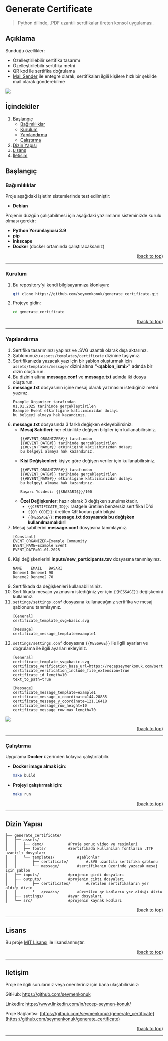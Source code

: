 # Generate Certificate
> Python dilinde, .PDF uzantılı sertifikalar üreten konsol uygulaması.

## Açıklama
Sunduğu özellikler:
- Özelleştirilebilir sertifika tasarımı
- Özelleştirilebilir sertifika metni
- QR kod ile sertifika doğrulama
- [Mail Sender](https://github.com/seymenkonuk/mail_sender) ile entegre olarak, sertifikaları ilgili kişilere hızlı bir şekilde mail olarak gönderebilme

![](assets/demo/running.gif)

## İçindekiler
<ol>
	<li>
		<a href="#başlangıç">Başlangıç</a>
		<ul>
			<li><a href="#bağımlılıklar">Bağımlılıklar</a></li>
			<li><a href="#kurulum">Kurulum</a></li>
			<li><a href="#yapılandırma">Yapılandırma</a></li>
			<li><a href="#çalıştırma">Çalıştırma</a></li>
		</ul>
	</li>
	<li><a href="#dizin-yapısı">Dizin Yapısı</a></li>
	<li><a href="#lisans">Lisans</a></li>
	<li><a href="#Iletişim">İletişim</a></li>
</ol>

## Başlangıç
### Bağımlılıklar
Proje aşağıdaki işletim sistemlerinde test edilmiştir:
- **Debian**

Projenin düzgün çalışabilmesi için aşağıdaki yazılımların sisteminizde kurulu olması gerekir:
- **Python Yorumlayıcısı 3.9**
- **pip**
- **inkscape**
- **Docker** (docker ortamında çalıştıracaksanız)

<p align="right">(<a href="#generate-certificate">back to top</a>)</p>

---

### Kurulum
1. Bu repository'yi kendi bilgisayarınıza klonlayın:
	```bash
	git clone https://github.com/seymenkonuk/generate_certificate.git
	```

2. Projeye gidin:
	```bash
	cd generate_certificate
	```

<p align="right">(<a href="#generate-certificate">back to top</a>)</p>

---

### Yapılandırma
1. Sertifika tasarımınızı yapınız ve .SVG uzantılı olarak dışa aktarınız.
2. Şablonunuzu `assets/templates/certificate` dizinine taşıyınız.
3. Sertifikanızda yazacak yazı için bir şablon oluşturmak için `assets/templates/message/` dizini altına **"<şablon_ismi>"** adında bir dizin oluşturun. 
4. Bu dizinin altına **message.conf** ve **message.txt** adında iki dosya oluşturun.
5. **message.txt** dosyasının içine mesaj olarak yazmasını istediğiniz metni yazınız.
	```
	Example Organizer tarafından 
	01.01.2025 tarihinde gerçekleştirilen
	Example Event etkinliğine katılımınızdan dolayı 
	bu belgeyi almaya hak kazandınız.
	```
6. **message.txt** dosyasında 3 farklı değişken ekleyebilirsiniz:
	- **Mesaj Sabitleri**: her etkinlikte değişen bilgiler için kullanabilirsiniz.
		```
		{{#EVENT_ORGANIZER#}} tarafından 
		{{#EVENT_DATE#}} tarihinde gerçekleştirilen
		{{#EVENT_NAME#}} etkinliğine katılımınızdan dolayı 
		bu belgeyi almaya hak kazandınız.
		```
	- **Kişi Değişkenleri**: kişiye göre değişen veriler için kullanabilirsiniz.
		```
		{{#EVENT_ORGANIZER#}} tarafından 
		{{#EVENT_DATE#}} tarihinde gerçekleştirilen
		{{#EVENT_NAME#}} etkinliğine katılımınızdan dolayı 
		bu belgeyi almaya hak kazandınız.

		Başarı Yüzdesi: {{$BASARI$}}/100
		```
	- **Özel Değişkenler**: hazır olarak 3 değişken sunulmaktadır.
		- `{{CERTIFICATE_ID}}`: rastgele üretilen benzersiz sertifika ID'si
		- `{{QR_CODE}}`: üretilen QR kodun path bilgisi
		- `{{MESSAGE}}`: **message.txt dosyasında bu değişken kullanılmamalıdır!**
7. Mesaj sabitlerini **message.conf** dosyasına tanımlayınız.
	```
	[Constant]
	EVENT_ORGANIZER=Example Community
	EVENT_NAME=Example Event
	EVENT_DATE=01.01.2025
	```
8. Kişi değişkenlerini **inputs/new_participants.tsv** dosyasına tanımlayınız.
	```
	NAME	EMAIL	BASARI
	Deneme1	Deneme1	90
	Deneme2	Deneme2	70
	```
9. Sertifikada da değişkenleri kullanabilirsiniz.
10. Sertifikada mesajın yazmasını istediğiniz yer için `{{MESSAGE}}` değişkenini kullanınız.
11.  `settings/settings.conf` dosyasına kullanacağınız sertifika ve mesaj şablonunu tanımlayınız.
		```
		[General]
		certificate_template_svg=basic.svg

		[Message]
		certificate_message_template=example1
		```
12. `settings/settings.conf` dosyasına `{{MESSAGE}}` ile ilgili ayarları ve doğrulama ile ilgili ayarları ekleyiniz.
	```
	[General]
	certificate_template_svg=basic.svg
	certificate_verification_base_url=https://recepseymenkonuk.com/sertifikalar
	certificate_verification_include_file_extension=true
	certificate_id_length=10
	text_to_path=true

	[Message]
	certificate_message_template=example1
	certificate_message_x_coordinate=144.28885
	certificate_message_y_coordinate=121.16418
	certificate_message_row_height=10
	certificate_message_row_max_length=70
	```

![](assets/demo/config.gif)

<p align="right">(<a href="#generate-certificate">back to top</a>)</p>

---

### Çalıştırma

Uygulama **Docker** üzerinden kolayca çalıştırılabilir.

- **Docker image almak için**:

	```bash
	make build
	```

- **Projeyi çalıştırmak için**:

	```bash
	make run
	```

<p align="right">(<a href="#generate-certificate">back to top</a>)</p>

---

## Dizin Yapısı
```
├── generate_certificate/
│   ├── assets/			
│   │   ├── demo/			#Proje sonuç video ve resimleri
│   │   ├── fonts/			#Sertifikada kullanılan fontların .TTF uzantılı dosyaları
│   │   └── templates/			#şablonlar
│   │       ├── certificate/		#.SVG uzantılı sertifika şablonu
│   │       └── message/		#sertifikanın üzerinde yazacak mesaj için şablon
│   ├── inputs/				#projenin girdi dosyaları
│   ├── outputs/			#projenin çıktı dosyaları
│   │       ├── certificates/		#üretilen sertifikaların yer aldığı dizin
│   │       └── qrcodes/		#üretilen qr kodların yer aldığı dizin
│   ├── settings/			#ayar dosyaları
│   └── src/				#projenin kaynak kodları
```

<p align="right">(<a href="#generate-certificate">back to top</a>)</p>

---

## Lisans
Bu proje [MIT Lisansı](https://github.com/seymenkonuk/generate_certificate/blob/main/LICENSE) ile lisanslanmıştır.

<p align="right">(<a href="#generate-certificate">back to top</a>)</p>

---

## Iletişim
Proje ile ilgili sorularınız veya önerileriniz için bana ulaşabilirsiniz:

GitHub: https://github.com/seymenkonuk

LinkedIn: https://www.linkedin.com/in/recep-seymen-konuk/

Proje Bağlantısı: [https://github.com/seymenkonuk/generate_certificate](https://github.com/seymenkonuk/generate_certificate)

<p align="right">(<a href="#generate-certificate">back to top</a>)</p>

---
